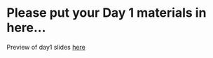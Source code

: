 # Please put your Day 1 materials in here...
Preview of day1 slides [here](http://htmlpreview.github.io/?https://github.com/tavareshugo/winter-school2016/blob/day1-hugo/Day1/day1_slides.html)
